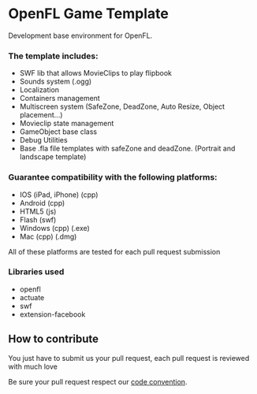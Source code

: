 # OpenFL Game Template

Development base environment for OpenFL.

### The template includes:

- SWF lib that allows MovieClips to play flipbook
- Sounds system (.ogg)
- Localization
- Containers management
- Multiscreen system (SafeZone, DeadZone, Auto Resize, Object placement...)
- Movieclip state management
- GameObject base class
- Debug Utilities
- Base .fla file templates with safeZone and deadZone. (Portrait and landscape template)

### Guarantee compatibility with the following platforms:

- IOS (iPad, iPhone) (cpp)
- Android (cpp)
- HTML5 (js)
- Flash (swf)
- Windows (cpp) (.exe)
- Mac (cpp) (.dmg)

All of these platforms are tested for each pull request submission

### Libraries used

- openfl
- actuate
- swf
- extension-facebook

## How to contribute

You just have to submit us your pull request, each pull request is reviewed with much love

Be sure your pull request respect our [code convention](https://github.com/Osilos/openfl-game-template/wiki/Code-convention).
